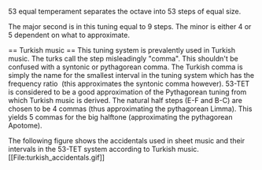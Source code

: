 <!--
 OpenArabicMusicDB
 Copyright (C) 2025 Amir Czwink (amir130@hotmail.de)
  
 This program is free software: you can redistribute it and/or modify
 it under the terms of the GNU Affero General Public License as published by
 the Free Software Foundation, either version 3 of the License, or
 (at your option) any later version.
  
 This program is distributed in the hope that it will be useful,
 but WITHOUT ANY WARRANTY; without even the implied warranty of
 MERCHANTABILITY or FITNESS FOR A PARTICULAR PURPOSE.  See the
 GNU Affero General Public License for more details.
 
 You should have received a copy of the GNU Affero General Public License
 along with this program.  If not, see <http://www.gnu.org/licenses/>.
-->

53 equal temperament separates the octave into 53 steps of equal size.

The major second is in this tuning equal to 9 steps. The minor is either 4 or 5 dependent on what to approximate.

== Turkish music ==
This tuning system is prevalently used in Turkish music.
The turks call the step misleadingly "comma". This shouldn't be confused with a syntonic or pythagorean comma. The Turkish comma is simply the name for the smallest interval in the tuning system which has the frequency ratio <math>\sqrt[53]{2}</math> (this approximates the syntonic comma however).
53-TET is considered to be a good approximation of the Pythagorean tuning from which Turkish music is derived.
The natural half steps (E-F and B-C) are chosen to be 4 commas (thus approximating the pythagorean Limma). This yields 5 commas for the big halftone (approximating the pythagorean Apotome).

The following figure shows the accidentals used in sheet music and their intervals in the 53-TET system according to Turkish music.
[[File:turkish_accidentals.gif]]